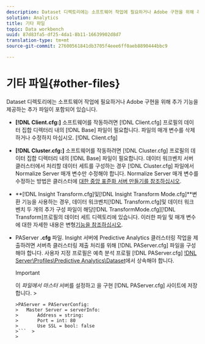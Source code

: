 ```yaml
---
description: Dataset 디렉토리에는 소프트웨어 작업에 필요하거나 Adobe 구현을 위해 추가 기능을 제공하는 추가 파일이 포함되어 있습니다.
solution: Analytics
title: 기타 파일
topic: Data workbench
uuid: 87d83fa5-df25-4da1-8b11-16639902d8d7
translation-type: tm+mt
source-git-commit: 27600561841db3705f4eee6ff0aeb8890444bbc9

---
```



# 기타 파일{#other-files}

Dataset 디렉토리에는 소프트웨어 작업에 필요하거나 Adobe 구현을 위해 추가 기능을 제공하는 추가 파일이 포함되어 있습니다.

* **[!DNL Client.cfg:]** 소프트웨어를 작동하려면 [!DNL Client.cfg] 프로필의 데이터 집합 디렉터리 내의 [!DNL Base] 파일이 필요합니다. 파일의 매개 변수를 삭제하거나 수정하지 마십시오. [!DNL Client.cfg]

* **[!DNL Cluster.cfg:]** 소프트웨어를 작동하려면 [!DNL Cluster.cfg] 프로필의 데이터 집합 디렉터리 내의 [!DNL Base] 파일이 필요합니다. 데이터 워크벤치 서버 클러스터에서 처리할 데이터 세트를 구성하는 경우 [!DNL Cluster.cfg] 파일에서 Normalize Server 매개 변수만 수정해야 합니다. Normalize Server 매개 변수를 수정하는 방법은 클러스터에 [대한 중앙 표준화 서버 만들기를 참조하십시오](../../../home/c-dataset-const-proc/c-log-proc-config-file/c-ins-svr-file-svr-unit.md).

* **[!DNL Insight Transform.cfg]및[!DNL Insight Transform Mode.cfg]**변환 기능을 사용하는 경우, 데이터 워크벤치[!DNL Transform.cfg]및 데이터 워크벤치 두 개의 추가 구성 파일이 해당[!DNL TransformMode.cfg][!DNL Transform]프로필의 데이터 세트 디렉토리에 있습니다. 이러한 파일 및 매개 변수에 대한 자세한 내용은 변형[기능을 참조하십시오](https://docs.adobe.com/content/help/en/data-workbench/using/server-admin-install/transform/t-config-tfm.html).

* PAServer **.cfg** 파일. Insight 서버에 Predictive Analytics 클러스터링 작업을 제출하려면 서버측 클러스터링 제출 처리를 위해 [!DNL PAServer.cfg] 파일을 구성해야 합니다.
사용자 지정 프로필은 예측 분석 프로필 [!DNL PAServer.cfg] [!DNL Server\Profiles\Predictive Analytics\Dataset]()에서 상속해야 합니다.

   >[!IMPORTANT]
   >
   >이 *파일에서 마스터* 서버를 설정하고 을 구현 [!DNL PAServer.cfg] 사이트에 저장합니다.  >
   >
   >
   ```>
   >PAServer = PAServerConfig: 
   >   Master Server = serverInfo: 
   >       Address = string: 
   >       Port = int: 80
   >       Use SSL = bool: false
   >```  >
   >



